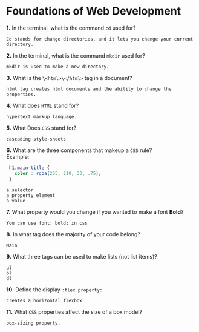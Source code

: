# Foundations of Web Development

**1.** In the terminal, what is the command `cd` used for?
<!-- enter you answer in the space below -->
```
Cd stands for change directories, and it lets you change your current directory.
```

**2.** In the terminal, what is the command `mkdir` used for?
<!-- enter you answer in the space below -->
```
mkdir is used to make a new directory.
```

**3.** What is the `\<html>\</html>` tag in a document?
<!-- enter you answer in the space below -->
```
html tag creates html documents and the ability to change the properties.
```

**4.** What does `HTML` stand for?
<!-- enter you answer in the space below -->
```
hypertext markup language.
```

**5.** What Does `CSS` stand for?
<!-- enter you answer in the space below -->
```
cascading style-sheets
```

**6.** What are the three components that makeup a `CSS` rule? <br> Example:
```css
 h1.main-title {
   color : rgba(255, 210, 33, .75);
 }
```
<!-- enter you answer in the space below -->
```
a selector
a property element
a value
```

**7.** What property would you change if you wanted to make a font **Bold**?
<!-- enter you answer in the space below -->
```
You can use font: bold; in css
```

**8.** In what tag does the majority of your code belong?
<!-- enter you answer in the space below -->
```
Main
```

**9.** What three tags can be used to make lists (not list items)?
<!-- enter you answer in the space below -->
```
ul
ol
dl
```

**10.** Define the display `:flex property:`
<!-- enter you answer in the space below -->
```
creates a horizontal flexbox
```

**11.** What `CSS` properties affect the size of a box model?
<!-- enter you answer in the space below -->
```
box-sizing property.
```